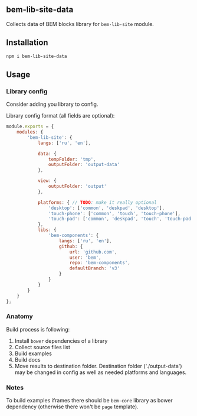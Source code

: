 bem-lib-site-data
----------------------

Collects data of BEM blocks library for `bem-lib-site` module.

## Installation
```sh
npm i bem-lib-site-data
```

## Usage

### Library config
Consider adding you library to config.

Library config format (all fields are optional):

```js
module.exports = {
    modules: {
        'bem-lib-site': {
            langs: ['ru', 'en'],

            data: {
                tempFolder: 'tmp',
                outputFolder: 'output-data'
            },

            view: {
                outputFolder: 'output'
            },

            platforms: { // TODO: make it really optional
                'desktop': ['common', 'deskpad', 'desktop'],
                'touch-phone': ['common', 'touch', 'touch-phone'],
                'touch-pad': ['common', 'deskpad', 'touch', 'touch-pad']
            },
            libs: {
                'bem-components': {
                    langs: ['ru', 'en'],
                    github: {
                        url: 'github.com',
                        user: 'bem',
                        repo: 'bem-components',
                        defaultBranch: 'v3'
                    }
                }
            }
        }
    }
};
```

### Anatomy
Build process is following:
1. Install `bower` dependencies of a library
2. Collect source files list
3. Build examples
4. Build docs
5. Move results to destination folder. Destination folder ('./output-data') may be changed in config as well as needed platforms and languages.

### Notes
To build examples iframes there should be `bem-core` library as bower dependency (otherwise there won't be `page` template).
